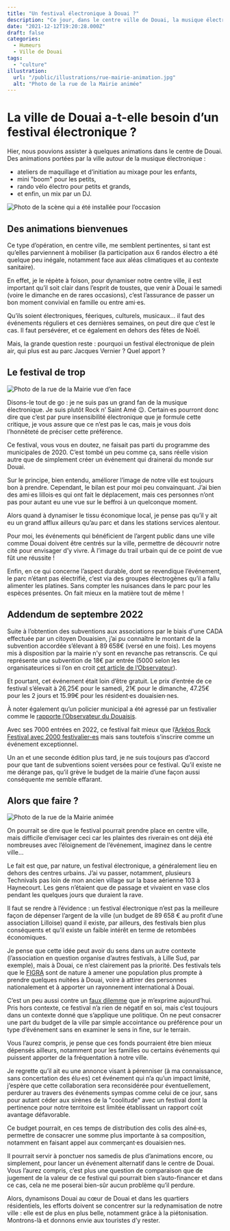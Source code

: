 ```yaml
---
title: "Un festival électronique à Douai ?"
description: "Ce jour, dans le centre ville de Douai, la musique électronique était de nouveau à l’honneur. L’occasion de se poser quelques question sur les événements à venir."
date: "2021-12-12T19:20:28.000Z"
draft: false
categories:
  - Humeurs
  - Ville de Douai
tags:
  - "culture"
illustration:
  url: "/public/illustrations/rue-mairie-animation.jpg"
  alt: "Photo de la rue de la Mairie animée"
---
```


# La ville de Douai a-t-elle besoin d’un festival électronique ?

Hier, nous pouvions assister à quelques animations dans le centre de Douai. Des animations portées par la ville autour de la musique électronique :

- ateliers de maquillage et d’initiation au mixage pour les enfants,
- mini "boom" pour les petits,
- rando vélo électro pour petits et grands,
- et enfin, un mix par un DJ.

![Photo de la scène qui a été installée pour l’occasion](/public/illustrations/scene-dj.jpg)

## Des animations bienvenues

Ce type d’opération, en centre ville, me semblent pertinentes, si tant est qu’elles parviennent à mobiliser (la participation aux 6 randos électro a été quelque peu inégale, notamment face aux aléas climatiques et au contexte sanitaire).

En effet, je le répète à foison, pour dynamiser notre centre ville, il est important qu’il soit clair dans l’esprit de toustes, que venir à Douai le samedi (voire le dimanche en de rares occasions), c’est l’assurance de passer un bon moment convivial en famille ou entre ami·es.

Qu’ils soient électroniques, féeriques, culturels, musicaux... il faut des événements réguliers et ces dernières semaines, on peut dire que c’est le cas. Il faut persévérer, et ce également en dehors des fêtes de Noël.

Mais, la grande question reste : pourquoi un festival électronique de plein air, qui plus est au parc Jacques Vernier ? Quel apport ?

## Le festival de trop

![Photo de la rue de la Mairie vue d’en face](/public/illustrations/rue-mairie-douai.jpg)

Disons-le tout de go : je ne suis pas un grand fan de la musique électronique. Je suis plutôt Rock n’ Saint Amé 😉. Certain·es pourront donc dire que c’est par pure insensibilité électronique que je formule cette critique, je vous assure que ce n’est pas le cas, mais je vous dois l’honnêteté de préciser cette préférence.

Ce festival, vous vous en doutez, ne faisait pas parti du programme des municipales de 2020. C’est tombé un peu comme ça, sans réelle vision autre que de simplement créer un événement qui drainerai du monde sur Douai.

Sur le principe, bien entendu, améliorer l’image de notre ville est toujours bon à prendre. Cependant, le bilan est pour moi peu convainquant. J’ai bien des ami·es lillois·es qui ont fait le déplacement, mais ces personnes n’ont pas pour autant eu une vue sur le beffroi à un quelconque moment.

Alors quand à dynamiser le tissu économique local, je pense pas qu’il y ait eu un grand afflux ailleurs qu’au parc et dans les stations services alentour.

Pour moi, les événements qui bénéficient de l’argent public dans une ville comme Douai doivent être centrés sur la ville, permettre de découvrir notre cité pour envisager d’y vivre. À l’image du trail urbain qui de ce point de vue fût une réussite !

Enfin, en ce qui concerne l’aspect durable, dont se revendique l’événement, le parc n’étant pas électrifié, c’est via des groupes électrogènes qu’il a fallu alimenter les platines. Sans compter les nuisances dans le parc pour les espèces présentes. On fait mieux en la matière tout de même !

## Addendum de septembre 2022

Suite à l’obtention des subventions aux associations par le biais d'une CADA effectuée par un citoyen Douaisien, j’ai pu connaître le montant de la subvention accordée s’élevant à 89 658€ (versé en une fois). Les moyens mis à disposition par la mairie n'y sont en revanche pas retranscris. Ce qui représente une subvention de 18€ par entrée (5000 selon les organisateurices si l’on en croit [cet article de l’Observateur](https://www.lobservateur.fr/douai-le-plein-air-festival-va-encore-monter-en-gamme/)).

Et pourtant, cet événement était loin d’être gratuit. Le prix d’entrée de ce festival s’élevait à 26,25€ pour le samedi, 21€ pour le dimanche, 47.25€ pour les 2 jours et 15.99€ pour les résident·es douaisien·nes.

À noter également qu’un policier municipal a été agressé par un festivalier comme le [rapporte l’Observateur du Douaisis](https://www.lobservateur.fr/douai-un-policier-municipal-agresse-en-marge-du-festival-plein-air/).

Avec ses 7000 entrées en 2022, ce festival fait mieux que l’[Arkéos Rock Festival avec 2000 festivalier-es](https://www.lavoixdunord.fr/1224473/article/2022-09-05/douai-avec-moins-de-2-000-festivaliers-accueillis-quel-avenir-pour-l-arkeos-rock) mais sans toutefois s’inscrire comme un événement exceptionnel.

Un an et une seconde édition plus tard, je ne suis toujours pas d’accord pour que tant de subventions soient versées pour ce festival. Qu’il existe ne me dérange pas, qu’il grève le budget de la mairie d’une façon aussi conséquente me semble effarant.

## Alors que faire ?

![Photo de la rue de la Mairie animée](/public/illustrations/rue-mairie-animation.jpg)

On pourrait se dire que le festival pourrait prendre place en centre ville, mais difficile d’envisager ceci car les plaintes des riverain·es ont déjà été nombreuses avec l’éloignement de l’événement, imaginez dans le centre ville...

Le fait est que, par nature, un festival électronique, a généralement lieu en dehors des centres urbains. J’ai vu passer, notamment, plusieurs Technivals pas loin de mon ancien village sur la base aérienne 103 à Haynecourt. Les gens n’étaient que de passage et vivaient en vase clos pendant les quelques jours que duraient la rave.

Il faut se rendre à l’évidence : un festival électronique n’est pas la meilleure façon de dépenser l’argent de la ville (un budget de 89 658 € au profit d’une association Lilloise) quand il existe, par ailleurs, des festivals bien plus conséquents et qu’il existe un faible intérêt en terme de retombées économiques.

Je pense que cette idée peut avoir du sens dans un autre contexte (l’association en question organise d’autres festivals, à Lille Sud, par exemple), mais à Douai, ce n’est clairement pas la priorité. Des festivals tels que le [FIGRA](https://www.figra.fr/) sont de nature à amener une population plus prompte à prendre quelques nuitées à Douai, voire à attirer des personnes nationalement et à apporter un rayonnement international à Douai.

C’est un peu aussi contre un [faux dilemme](https://fr.wikipedia.org/wiki/Faux_dilemme) que je m’exprime aujourd’hui. Pris hors contexte, ce festival n’a rien de négatif en soi, mais c’est toujours dans un contexte donné que s’applique une politique. On ne peut consacrer une part du budget de la ville par simple accointance ou préférence pour un type d’événement sans en examiner le sens in fine, sur le terrain.

Vous l’aurez compris, je pense que ces fonds pourraient être bien mieux dépensés ailleurs, notamment pour les familles ou certains événements qui puissent apporter de la fréquentation à notre ville.

Je regrette qu’il ait eu une annonce visant à pérenniser (à ma connaissance, sans concertation des élu·es) cet événement qui n’a qu’un impact limité, j’espère que cette collaboration sera reconsidérée pour éventuellement, perdurer au travers des événements sympas comme celui de ce jour, sans pour autant céder aux sirènes de la "coolitude" avec un festival dont la pertinence pour notre territoire est limitée établissant un rapport coût avantage défavorable.

Ce budget pourrait, en ces temps de distribution des colis des aîné·es, permettre de consacrer une somme plus importante à sa composition, notamment en faisant appel aux commerçant·es douaisien·nes.

Il pourrait servir à ponctuer nos samedis de plus d’animations encore, ou simplement, pour lancer un événement alternatif dans le centre de Douai. Vous l’aurez compris, c’est plus une question de comparaison que de jugement de la valeur de ce festival qui pourrait bien s’auto-financer et dans ce cas, cela ne me poserai bien-sûr aucun problème qu’il perdure.

Alors, dynamisons Douai au cœur de Douai et dans les quartiers résidentiels, les efforts doivent se concentrer sur la redynamisation de notre ville : elle est de plus en plus belle, notamment grâce à la piétonisation. Montrons-là et donnons envie aux touristes d’y rester.
